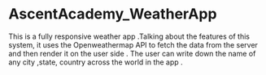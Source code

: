 # AscentAcademy_WeatherApp
This is a fully responsive weather app .Talking about the features of this system, it uses the Openweathermap API to fetch the data from the server and then render it on the user side . The user can write down the name of any city ,state, country across the world in the app .
